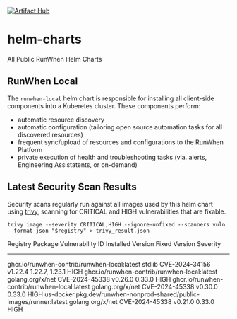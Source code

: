 [![Artifact Hub](https://img.shields.io/endpoint?url=https://artifacthub.io/badge/repository/runwhen-contrib)](https://artifacthub.io/packages/search?repo=runwhen-contrib)

# helm-charts
All Public RunWhen Helm Charts 

## RunWhen Local
The `runwhen-local` helm chart is responsible for installing all client-side components into a Kuberetes cluster. These components perform: 
- automatic resource discovery
- automatic configuration (tailoring open source automation tasks for all discovered resources)
- frequent sync/upload of resources and configurations to the RunWhen Platform
- private execution of health and troubleshooting tasks (via. alerts, Engineering Assistatents, or on-demand)

## Latest Security Scan Results
Security scans regularly run against all images used by this helm chart using [trivy](https://trivy.dev/latest/), scanning for CRITICAL and HIGH vulnerabilities that are fixable. 

```
trivy image --severity CRITICAL,HIGH --ignore-unfixed --scanners vuln --format json "$registry" > trivy_result.json
```

<!-- START_TRIVY_SUMMARY -->
Registry                                                              Package           Vulnerability ID  Installed Version  Fixed Version   Severity
--------                                                              -------           ----------------  -----------------  -------------   --------
ghcr.io/runwhen-contrib/runwhen-local:latest                          stdlib            CVE-2024-34156    v1.22.4            1.22.7, 1.23.1  HIGH
ghcr.io/runwhen-contrib/runwhen-local:latest                          golang.org/x/net  CVE-2024-45338    v0.26.0            0.33.0          HIGH
ghcr.io/runwhen-contrib/runwhen-local:latest                          golang.org/x/net  CVE-2024-45338    v0.30.0            0.33.0          HIGH
us-docker.pkg.dev/runwhen-nonprod-shared/public-images/runner:latest  golang.org/x/net  CVE-2024-45338    v0.21.0            0.33.0          HIGH
<!-- END_TRIVY_SUMMARY -->

